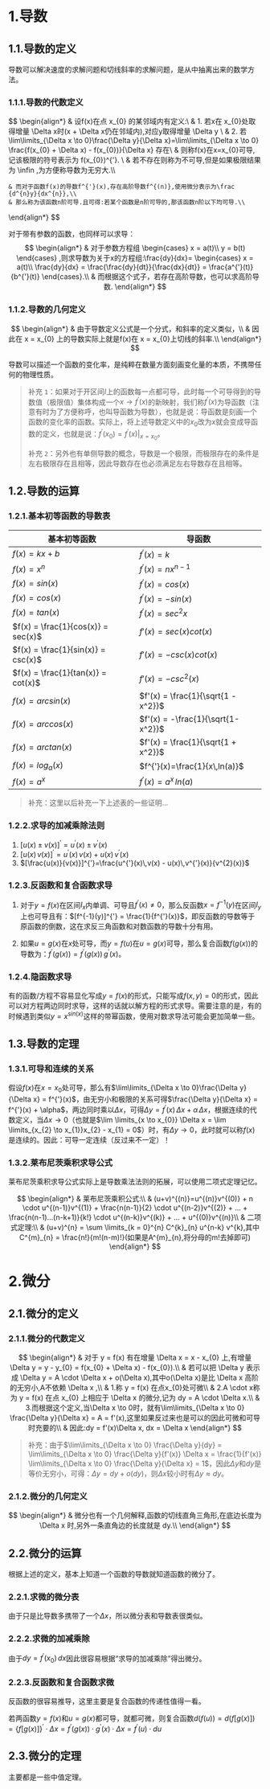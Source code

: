 # 1.导数

## 1.1.导数的定义

导数可以解决速度的求解问题和切线斜率的求解问题，是从中抽离出来的数学方法。

### 1.1.1.导数的代数定义

$$
\begin{align*}
    & 设f(x)在点 x_{0} 的某邻域内有定义:\\
    & 1. 若x在 x_{0}处取得增量 \Delta x时(x + \Delta x仍在邻域内),对应y取得增量 \Delta y \\
    & 2. 若 \lim\limits_{\Delta x \to 0}\frac{\Delta y}{\Delta x}=\lim\limits_{\Delta x \to 0} \frac{f(x_{0} + \Delta x) - f(x_{0})}{\Delta x} 存在\\
    & 则称f(x)在x=x_{0}可导,记该极限的符号表示为 f(x_{0})^{'}. \\
    & 若不存在则称为不可导,但是如果极限结果为 \infin ,为方便称导数为无穷大.\\\\

	& 而对于函数f(x)的导数f^{'}(x),存在高阶导数f^{(n)},使用微分表示为\frac {d^{n}y}{dx^{n}},\\
    & 那么称为该函数n阶可导.且可得:若某个函数是n阶可导的,那该函数n阶以下均可导.\\
\end{align*}
$$

对于带有参数的函数，也同样可以求导：
$$
\begin{align*}
	& 对于参数方程组
    \begin{cases}
         x = a(t)\\
         y = b(t)
     \end{cases} 
     ,则求导数为关于x的方程组:\frac{dy}{dx}=
     \begin{cases}
            x = a(t)\\
            \frac{dy}{dx} = \frac{\frac{dy}{dt}}{\frac{dx}{dt}} = \frac{a^{'}(t)}{b^{'}(t)}
     \end{cases}.\\
     & 而根据这个式子，若存在高阶导数，也可以求高阶导数.
\end{align*}
$$


### 1.1.2.导数的几何定义

$$
\begin{align*}
    & 由于导数定义公式是一个分式，和斜率的定义类似，\\
    & 因此在 x = x_{0} 上的导数实际上就是f(x)在 x = x_{0}上切线的斜率.\\
\end{align*}
$$

导数可以描述一个函数的变化率，是纯粹在数量方面刻画变化量的本质，不携带任何的物理性质。

 

>   补充 `1`：如果对于开区间$I$上的函数每一点都可导，此时每一个可导得到的导数值（极限值）集体构成一个$x \to f^{'}(x)$的新映射，我们称$f^{'}(x)$为导函数（注意有时为了方便称呼，也叫导函数为导数），也就是说：导函数是刻画一个函数的变化率的函数。实际上，将上述导数定义中的$x_{0}$改为$x$就会变成导函数的定义，也就是说：$f^{'}(x_{0}) = f^{'}(x)|_{x = x_{0}}$。
>
>   补充 `2`：另外也有单侧导数的概念，导数是一个极限，而极限存在的条件是左右极限存在且相等，因此导数存在也必须满足左右导数存在且相等。

## 1.2.导数的运算

### 1.2.1.基本初等函数的导数表

| 基本初等函数                       | 导函数                             |
| ---------------------------------- | ---------------------------------- |
| $f(x)=kx+b$                        | $f^{'}(x)=k$                       |
| $f(x)=x^{n}$                       | $f^{'}(x)=nx^{n-1}$                |
| $f(x)=sin(x)$                      | $f^{'}(x)=cos(x)$                  |
| $f(x)=cos(x)$                      | $f^{'}(x)=-sin(x)$                 |
| $f(x) = tan(x)$                    | $f^{'}(x)=sec^2x$                  |
| $f(x) = \frac{1}{cos(x)} = sec(x)$ | $f'(x) = sec(x)cot(x)$             |
| $f(x) = \frac{1}{sin(x)} = csc(x)$ | $f'(x) = -csc(x)cot(x)$            |
| $f(x) = \frac{1}{tan(x)} = cot(x)$ | $f'(x) = -csc^2(x)$                |
| $f(x) = arcsin(x)$                 | $f'(x) = \frac{1}{\sqrt{1 - x^2}}$ |
| $f(x) = arccos(x)$                 | $f'(x) = -\frac{1}{\sqrt{1-x^2}}$  |
| $f(x) = arctan(x)$                 | $f'(x) = \frac{1}{\sqrt{1 + x^2}}$ |
| $f(x)=log_{a}(x)$                  | $f^{'}(x)=\frac{1}{x\,ln(a)}$      |
| $f(x)=a^{x}$                       | $f^{'}(x)=a^{x}\,ln(a)$            |

>   补充：这里以后补充一下上述表的一些证明...

### 1.2.2.求导的加减乘除法则

1. $[u(x) \pm v(x)]^{'}=u^{'}(x) \pm v^{'}(x)$
2. $[u(x)\,v(x)]^{'}=u^{'}(x)\,v(x) + u(x)\,v^{'}(x)$
3. $[\frac{u(x)}{v(x)}]^{'}=\frac{u^{'}(x)\,v(x) - u(x)\,v^{'}(x)}{v^{2}(x)}$

### 1.2.3.反函数和复合函数求导

1. 对于$y = f(x)$在区间$I_{x}$内单调、可导且$f^{'}(x) \neq 0$，那么反函数$x = f^{-1}(y)$在区间$I_{y}$上也可导且有：$[f^{-1}(y)]^{'} = \frac{1}{f^{'}(x)}$，即反函数的导数等于原函数的倒数，这在求反三角函数和对数函数的导数十分有用。

2. 如果$u = g(x)$在$x$处可导，而$y = f(u)$在$u = g(x)$可导，那么复合函数$f(g(x))$的导数为：$f^{'}(g(x)) = f^{'}(g(x))\,g^{'}(x)$。

### 1.2.4.隐函数求导

有的函数/方程不容易显化写成$y=f(x)$的形式，只能写成$f(x,y)=0$的形式，因此可以对方程两边同时求导，这样的话就以解方程的形式求导。需要注意的是，有的时候遇到类似$y = x^{sin(x)}$这样的带幂函数，使用对数求导法可能会更加简单一些。

## 1.3.导数的定理

### 1.3.1.可导和连续的关系

假设$f(x)$在$x = x_{0}$处可导，那么有$\lim\limits_{\Delta x \to 0}\frac{\Delta y}{\Delta x} = f^{'}(x)$，由无穷小和极限的关系可得$\frac{\Delta y}{\Delta x} = f^{'}(x) + \alpha$，两边同时乘以$\Delta x$，可得$\Delta y = f^{'}(x) \, \Delta x + \alpha \, \Delta x$，根据连续的代数定义，当$\Delta x \to 0$（也就是$\lim \limits_{x \to x_{0}} \Delta x = \lim \limits_{x_{2} \to x_{1}}x_{2} - x_{1} = 0$）时，有$\Delta y \to 0$，此时就可以称$f(x)$是连续的。因此：可导一定连续（反过来不一定）！

### 1.3.2.莱布尼茨乘积求导公式

莱布尼茨乘积求导公式实际上是导数乘法法则的拓展，可以使用二项式定理记忆。

$$
\begin{align*}
    & 莱布尼茨乘积公式:\\
    & (u+v)^{(n)}=u^{(n)}v^{(0)} + n \cdot u^{(n-1)}v^{(1)} + \frac{n(n-1)}{2} \cdot u^{(n-2)}v^{(2)} + ... + \frac{n(n-1)...(n-k+1)}{k!} \cdot u^{(n-k)}v^{(k)} + ... + u^{(0)}v^{(n)}\\
    & 二项式定理:\\
    & (u+v)^{n} = \sum \limits_{k = 0}^{n} C^{k}_{n} u^{n-k} v^{k},其中C^{m}_{n} = \frac{n!}{m!(n-m)!}(如果是A^{m}_{n},将分母的m!去掉即可)
\end{align*}
$$

# 2.微分

## 2.1.微分的定义

### 2.1.1.微分的代数定义

$$
\begin{align*}
    & 对于 y = f(x) 有在增量 \Delta x = x - x_{0} 上,有增量 \Delta y = y - y_{0} = f(x_{0} + \Delta x) - f(x_{0}).\\
    & 若可以把 \Delta y 表示成 \Delta y = A \cdot \Delta x + o(\Delta x),其中o(\Delta x)是比 \Delta x 高阶的无穷小,A不依赖 \Delta x ,\\
    & 1.称 y = f(x) 在点x_{0}处可微\\
    & 2.A \cdot x称为 y = f(x) 在点 x_{0} 上相应于 \Delta x 的微分,记为 dy = A \cdot \Delta x.\\
    & 3.而根据这个定义,当\Delta x \to 0时，就有\lim\limits_{\Delta x \to 0} \frac{\Delta y}{\Delta x} = A = f'(x),这里如果反过来也是可以的因此可微和可导时充要的\\
    & 因此:dy = f'(x)\Delta x, dx = \Delta x
\end{align*}
$$

>   补充：由于$\lim\limits_{\Delta x \to 0} \frac{\Delta y}{dy} = \lim\limits_{\Delta x \to 0} \frac{\Delta y}{f'(x)} \Delta x = \frac{1}{f'(x)} \lim\limits_{\Delta x \to 0} \frac{\Delta y}{\Delta x} = 1$，因此$\Delta y$和$dy$是等价无穷小，可得：$\Delta y = dy + o(dy)$，则$\Delta x$较小时有$\Delta y ≈ dy$。

### 2.1.2.微分的几何定义
$$
\begin{align*}
    & 微分也有一个几何解释,函数的切线直角三角形,在底边长度为 \Delta x 时,另外一条直角边的长度就是 dy.\\
\end{align*}
$$

## 2.2.微分的运算

根据上述的定义，基本上知道一个函数的导数就知道函数的微分了。

### 2.2.1.求微的微分表

由于只是比导数多携带了一个$\Delta x$，所以微分表和导数表很类似。

### 2.2.2.求微的加减乘除

由于$dy = f^{'}(x_{0})\,dx$因此很容易根据“求导的加减乘除”得出微分。

### 2.2.3.反函数和复合函数求微

反函数的很容易推导，这里主要是复合函数的传递性值得一看。

若两函数$y = f(x)$和$u = g(x)$都可导，就都可微，则复合函数$d(f(u)) = d(f[g(x)]) = \{f[g(x)]\}^{'}\cdot \Delta x = f^{'}(g(x))\cdot g^{'}(x) \cdot \Delta x = f^{'}(u)\cdot du$

## 2.3.微分的定理

主要都是一些中值定理。
